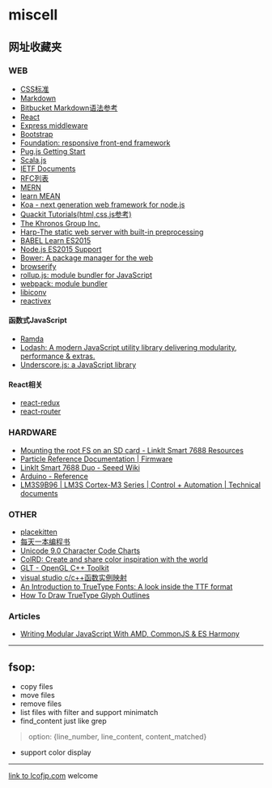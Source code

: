 # miscell

## 网址收藏夹
### WEB
* [CSS标准](https://www.w3.org/TR/) 
* [Markdown](http://daringfireball.net/projects/markdown/)
* [Bitbucket Markdown语法参考](https://bitbucket.org/tutorials/markdowndemo) 
* [React](https://facebook.github.io/react/)  
* [Express middleware](https://expressjs.com/en/resources/middleware) 
* [Bootstrap ](http://getbootstrap.com/) 
* [Foundation: responsive front-end framework](http://foundation.zurb.com/)
* [Pug.js Getting Start](https://pugjs.org/api/getting-started.html) 
* [Scala.js](http://www.scala-js.org/)
* [IETF Documents](https://tools.ietf.org/html/)
* [RFC列表](https://tools.ietf.org/rfc/index)
* [MERN](http://mern.io/)
* [learn MEAN](http://learn.mean.io/)
* [Koa - next generation web framework for node.js](http://koajs.com/)
* [Quackit Tutorials(html,css,js参考)](http://www.quackit.com/)
* [The Khronos Group Inc.](https://www.khronos.org)
* [Harp-The static web server with built-in preprocessing](https://harpjs.com/)
* [BABEL Learn ES2015](https://babeljs.io/learn-es2015/)
* [Node.js ES2015 Support](http://node.green/)
* [Bower: A package manager for the web](https://bower.io/)
* [browserify](http://browserify.org/)
* [rollup.js: module bundler for JavaScript](https://rollupjs.org/)
* [webpack: module bundler](http://webpack.github.io/)
* [libiconv](https://www.gnu.org/software/libiconv/)
* [reactivex](http://reactivex.io/)
#### 函数式JavaScript
* [Ramda](http://ramdajs.com/)
* [Lodash: A modern JavaScript utility library delivering modularity, performance & extras.](https://lodash.com/)
* [Underscore.js: a JavaScript library](http://underscorejs.org/)
#### React相关
* [react-redux](https://github.com/reactjs/react-redux)
* [react-router](https://github.com/ReactTraining/react-router)


### HARDWARE
* [Mounting the root FS on an SD card - LinkIt Smart 7688 Resources](https://docs.labs.mediatek.com/resource/linkit-smart-7688/zh_cn/tutorials/file-storage/mounting-the-root-fs-on-an-sd-card)
* [Particle Reference Documentation | Firmware](https://docs.particle.io/reference/firmware/photon/#time)
* [LinkIt Smart 7688 Duo - Seeed Wiki](http://wiki.seeed.cc/LinkIt_Smart_7688_Duo/#installing-developed-board-support-package)
* [Arduino - Reference](https://www.arduino.cc/en/Reference/HomePage)
* [LM3S9B96 | LM3S Cortex-M3 Series | Control + Automation | Technical documents](http://www.ti.com/product/LM3S9B96/technicaldocuments)

### OTHER
* [placekitten](http://placekitten.com/)
* [每天一本编程书](https://salttiger.com/)
* [Unicode 9.0 Character Code Charts](http://www.unicode.org/charts/)
* [ColRD: Create and share color inspiration with the world](http://colrd.com/)
* [GLT - OpenGL C++ Toolkit](http://www.nigels.com/glt/)
* [visual studio c/c++函数实例映射](https://msdn.microsoft.com/library/tsbaswba(v=vs.110).aspx)
* [An Introduction to TrueType Fonts: A look inside the TTF format](http://scripts.sil.org/cms/scripts/page.php?site_id=nrsi&id=iws-chapter08)
* [How To Draw TrueType Glyph Outlines](https://support.microsoft.com/en-us/help/243285/how-to-draw-truetype-glyph-outlines)

### Articles
* [Writing Modular JavaScript With AMD, CommonJS & ES Harmony](https://addyosmani.com/writing-modular-js/)

---

## fsop:  
* copy files  
* move files  
* remove files  
* list files with filter and support minimatch  
* find_content just like grep  
> option: {line_number, line_content, content_matched}  
* support color display  

-----
[link to lcofjp.com](http://lcofjp.com "lcofjp.com") welcome
